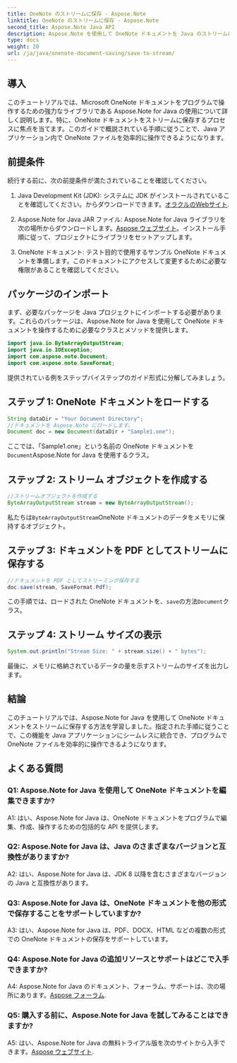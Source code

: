 ```yaml
---
title: OneNote のストリームに保存 - Aspose.Note
linktitle: OneNote のストリームに保存 - Aspose.Note
second_title: Aspose.Note Java API
description: Aspose.Note を使用して OneNote ドキュメントを Java のストリームに保存する方法を学習します。この機能をアプリケーションに簡単に統合できます。
type: docs
weight: 20
url: /ja/java/onenote-document-saving/save-to-stream/
---
```

## 導入

このチュートリアルでは、Microsoft OneNote ドキュメントをプログラムで操作するための強力なライブラリである Aspose.Note for Java の使用について詳しく説明します。特に、OneNote ドキュメントをストリームに保存するプロセスに焦点を当てます。このガイドで概説されている手順に従うことで、Java アプリケーション内で OneNote ファイルを効率的に操作できるようになります。

## 前提条件

続行する前に、次の前提条件が満たされていることを確認してください。

1.  Java Development Kit (JDK): システムに JDK がインストールされていることを確認してください。からダウンロードできます。[オラクルのWebサイト](https://www.oracle.com/java/technologies/javase-jdk11-downloads.html).
   
2. Aspose.Note for Java JAR ファイル: Aspose.Note for Java ライブラリを次の場所からダウンロードします。[Aspose ウェブサイト](https://releases.aspose.com/note/java/)。インストール手順に従って、プロジェクトにライブラリをセットアップします。

3. OneNote ドキュメント: テスト目的で使用するサンプル OneNote ドキュメントを準備します。このドキュメントにアクセスして変更するために必要な権限があることを確認してください。

## パッケージのインポート

まず、必要なパッケージを Java プロジェクトにインポートする必要があります。これらのパッケージは、Aspose.Note for Java を使用して OneNote ドキュメントを操作するために必要なクラスとメソッドを提供します。

```java
import java.io.ByteArrayOutputStream;
import java.io.IOException;
import com.aspose.note.Document;
import com.aspose.note.SaveFormat;
```

提供されている例をステップバイステップのガイド形式に分解してみましょう。

## ステップ 1: OneNote ドキュメントをロードする

```java
String dataDir = "Your Document Directory";
//ドキュメントを Aspose.Note にロードします。
Document doc = new Document(dataDir + "Sample1.one");
```

ここでは、「Sample1.one」という名前の OneNote ドキュメントを`Document`Aspose.Note for Java を使用するクラス。

## ステップ 2: ストリーム オブジェクトを作成する

```java
//ストリームオブジェクトを作成する
ByteArrayOutputStream stream = new ByteArrayOutputStream();
```

私たちは`ByteArrayOutputStream`OneNote ドキュメントのデータをメモリに保持するオブジェクト。

## ステップ 3: ドキュメントを PDF としてストリームに保存する

```java
//ドキュメントを PDF としてストリーミング保存する
doc.save(stream, SaveFormat.Pdf);
```

この手順では、ロードされた OneNote ドキュメントを、`save`の方法`Document`クラス。

## ステップ 4: ストリーム サイズの表示

```java
System.out.println("Stream Size: " + stream.size() + " bytes");
```

最後に、メモリに格納されているデータの量を示すストリームのサイズを出力します。

## 結論

このチュートリアルでは、Aspose.Note for Java を使用して OneNote ドキュメントをストリームに保存する方法を学習しました。指定された手順に従うことで、この機能を Java アプリケーションにシームレスに統合でき、プログラムで OneNote ファイルを効率的に操作できるようになります。

## よくある質問

### Q1: Aspose.Note for Java を使用して OneNote ドキュメントを編集できますか?

A1: はい、Aspose.Note for Java は、OneNote ドキュメントをプログラムで編集、作成、操作するための包括的な API を提供します。

### Q2: Aspose.Note for Java は、Java のさまざまなバージョンと互換性がありますか?

A2: はい、Aspose.Note for Java は、JDK 8 以降を含むさまざまなバージョンの Java と互換性があります。

### Q3: Aspose.Note for Java は、OneNote ドキュメントを他の形式で保存することをサポートしていますか?

A3: はい、Aspose.Note for Java は、PDF、DOCX、HTML などの複数の形式での OneNote ドキュメントの保存をサポートしています。

### Q4: Aspose.Note for Java の追加リソースとサポートはどこで入手できますか?

A4: Aspose.Note for Java のドキュメント、フォーラム、サポートは、次の場所にあります。[Aspose フォーラム](https://forum.aspose.com/c/note/28).

### Q5: 購入する前に、Aspose.Note for Java を試してみることはできますか?

 A5: はい、Aspose.Note for Java の無料トライアル版を次のサイトから入手できます。[Aspose ウェブサイト](https://releases.aspose.com/).